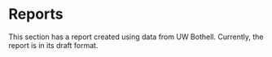 # <i class="fas fa-book fa-fw"></i>  Reports

This section has a report created using data from UW Bothell. Currently, the report is in its draft format. 

```{tableofcontents}
```
